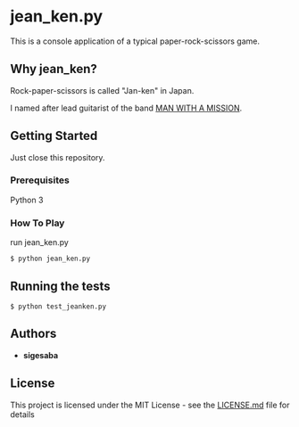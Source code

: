 # jean_ken.py

This is a console application of a typical paper-rock-scissors game.

## Why jean_ken?
Rock-paper-scissors is called "Jan-ken" in Japan.

I named after lead guitarist of the band [MAN WITH A MISSION](https://en.wikipedia.org/wiki/Man_with_a_Mission).

## Getting Started

Just close this repository.

### Prerequisites

Python 3

### How To Play

run jean_ken.py
```
$ python jean_ken.py
```

## Running the tests

```
$ python test_jeanken.py
```

## Authors

* **sigesaba**

## License

This project is licensed under the MIT License - see the [LICENSE.md](LICENSE.md) file for details
